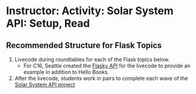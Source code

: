 # Instructor: Activity: Solar System API: Setup, Read

## Recommended Structure for Flask Topics
1. Livecode during roundtables for each of the Flask topics below.
   - For C16, Seattle created the [Flasky API](https://github.com/AdaGold/flasky) for the livecode to provide an example in addition to Hello Books.
2. After the livecode, students work in pairs to complete each wave of the [Solar System API project]((https://github.com/adaGold/solar-system-api/))


